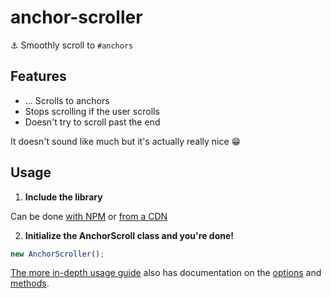 # anchor-scroller
⚓️ Smoothly scroll to `#anchors`

## Features
* ... Scrolls to anchors
* Stops scrolling if the user scrolls
* Doesn't try to scroll past the end

It doesn't sound like much but it's actually really nice 😁
## Usage
1) **Include the library**

Can be done [with NPM](https://github.com/semlette/anchor-scroller/wiki/Using-Anchor-Scroller#as-module) or [from a CDN](https://github.com/semlette/anchor-scroller/wiki/Using-Anchor-Scroller#as-global-variable)

2) **Initialize the AnchorScroll class and you're done!**
```javascript
new AnchorScroller();
```

[The more in-depth usage guide](https://github.com/semlette/anchor-scroller/wiki/Using-Anchor-Scroller) also has documentation on the [options](https://github.com/semlette/anchor-scroller/wiki/Using-Anchor-Scroller#options) and [methods](https://github.com/semlette/anchor-scroller/wiki/Using-Anchor-Scroller#methods).

